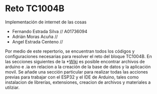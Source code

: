 # Reto TC1004B
Implementación de internet de las cosas

- Fernando Estrada Silva // A01736094
- Adrián Moras Acuña // 
- Angel Estrada Centeno // 

Por medio de este repertorio, se encuentran todos los códigos y configuraciones necesarias para resolver el reto del bloque TC1004B. 
En las secciones siguientes de la *[Wiki](https://github.com/ferestradaa/RetoIOT/wiki) es posible encontrar archivos de arduino e .ia en relacion a la creación de la base de datos y la aplicación movil. 
Se añade una sección particular para realizar todas las acciones previas para trabajar con el ESP32 y el IDE de Arduino, tales como instalacion de librerías, extensiones, creacion de archivos y materiales a utilziar. 



